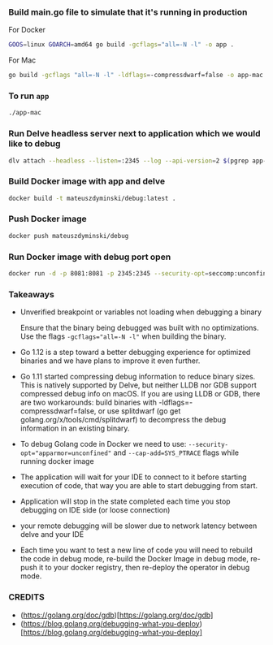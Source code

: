 ### Build main.go file to simulate that it's running in production

For Docker
```bash
GOOS=linux GOARCH=amd64 go build -gcflags="all=-N -l" -o app .
```

For Mac
```bash
go build -gcflags "all=-N -l" -ldflags=-compressdwarf=false -o app-mac .
```

### To run `app`

```bash
./app-mac
```

### Run Delve headless server next to application which we would like to debug

```bash
dlv attach --headless --listen=:2345 --log --api-version=2 $(pgrep app-mac)
```

### Build Docker image with app and delve
```bash
docker build -t mateuszdyminski/debug:latest .
```

### Push Docker image
```bash
docker push mateuszdyminski/debug
```

### Run Docker image with debug port open
```bash
docker run -d -p 8081:8081 -p 2345:2345 --security-opt=seccomp:unconfined mateuszdyminski/debug:latest
```

### Takeaways

* Unverified breakpoint or variables not loading when debugging a binary

    Ensure that the binary being debugged was built with no optimizations. Use the flags `-gcflags="all=-N -l"` when building the binary.

* Go 1.12 is a step toward a better debugging experience for optimized binaries and we have plans to improve it even further.

* Go 1.11 started compressing debug information to reduce binary sizes. This is natively supported by Delve, but neither LLDB nor GDB support compressed debug info on macOS. If you are using LLDB or GDB, there are two workarounds: build binaries with -ldflags=-compressdwarf=false, or use splitdwarf (go get golang.org/x/tools/cmd/splitdwarf) to decompress the debug information in an existing binary.

* To debug Golang code in Docker we need to use: `--security-opt="apparmor=unconfined"` and `--cap-add=SYS_PTRACE` flags while running docker image

* The application will wait for your IDE to connect to it before starting execution of code, that way you are able to start debugging from start.

* Application will stop in the state completed each time you stop debugging on IDE side (or loose connection)

* your remote debugging will be slower due to network latency between delve and your IDE

* Each time you want to test a new line of code you will need to rebuild the code in debug mode, re-build the Docker Image in debug mode, re-push it to your docker registry, then re-deploy the operator in debug mode.

### CREDITS

* (https://golang.org/doc/gdb)[https://golang.org/doc/gdb]
* (https://blog.golang.org/debugging-what-you-deploy)[https://blog.golang.org/debugging-what-you-deploy]
